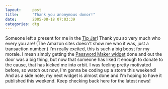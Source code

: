```yaml
---
layout:     post
title:      "Thank you anonymous donor!"
date:       2005-08-18 07:03:39
categories: dtg
---
```

Someone left a present for me in the [Tip Jar](http://s1.amazon.com/exec/varzea/pay/T3N00S8HZI0ND2)! Thank you so very much who every you are! (The Amazon sites doesn't show me who it was, just a transaction number.) I'm really excited, this is such a big boost for my morale. I mean simply getting the [Password Maker widget](http://ironboundsoftware.com/passwordmaker.html) done and out the door was a big thing, but now that someone has liked it enough to donate to the cause, that has kicked me into orbit. I was feeling pretty motivated before, so watch out now, I'm gonna be coding up a storm this weekend! And as a side note, my next widget is almost done and I'm hoping to have it published this weekend. Keep checking back here for the latest news! 
